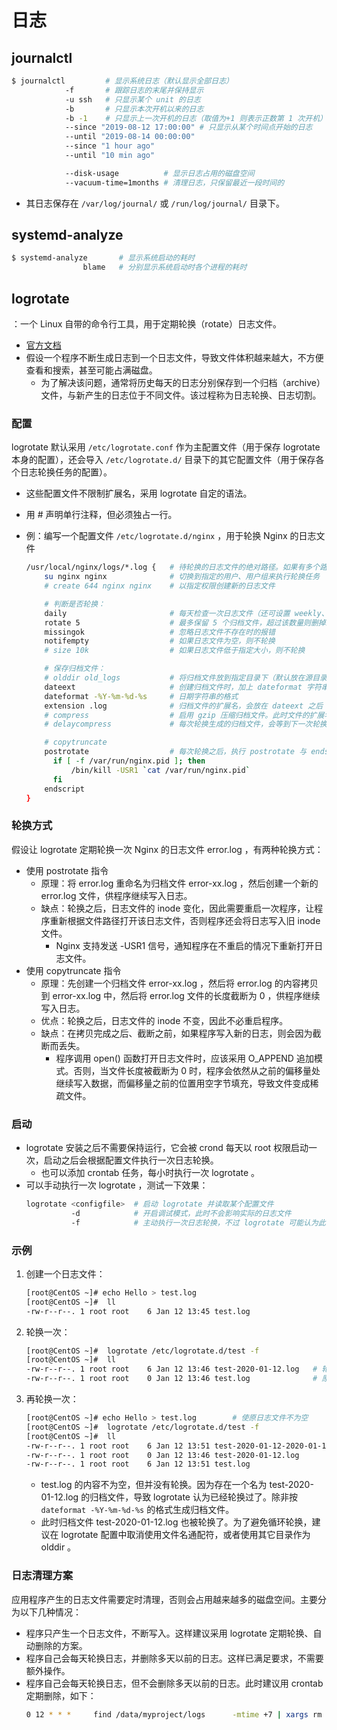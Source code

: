# 日志

## journalctl

```sh
$ journalctl         # 显示系统日志（默认显示全部日志）
            -f       # 跟踪日志的末尾并保持显示
            -u ssh   # 只显示某个 unit 的日志
            -b       # 只显示本次开机以来的日志
            -b -1    # 只显示上一次开机的日志（取值为+1 则表示正数第 1 次开机）
            --since "2019-08-12 17:00:00" # 只显示从某个时间点开始的日志
            --until "2019-08-14 00:00:00"
            --since "1 hour ago"
            --until "10 min ago"

            --disk-usage          # 显示日志占用的磁盘空间
            --vacuum-time=1months # 清理日志，只保留最近一段时间的
```
- 其日志保存在 `/var/log/journal/` 或 `/run/log/journal/` 目录下。

## systemd-analyze

```sh
$ systemd-analyze       # 显示系统启动的耗时
                blame   # 分别显示系统启动时各个进程的耗时
```

## logrotate

：一个 Linux 自带的命令行工具，用于定期轮换（rotate）日志文件。
- [官方文档](https://linux.die.net/man/8/logrotate)
- 假设一个程序不断生成日志到一个日志文件，导致文件体积越来越大，不方便查看和搜索，甚至可能占满磁盘。
  - 为了解决该问题，通常将历史每天的日志分别保存到一个归档（archive）文件，与新产生的日志位于不同文件。该过程称为日志轮换、日志切割。

### 配置

logrotate 默认采用 `/etc/logrotate.conf` 作为主配置文件（用于保存 logrotate 本身的配置），还会导入 `/etc/logrotate.d/` 目录下的其它配置文件（用于保存各个日志轮换任务的配置）。
- 这些配置文件不限制扩展名，采用 logrotate 自定的语法。
- 用 # 声明单行注释，但必须独占一行。

- 例：编写一个配置文件 `/etc/logrotate.d/nginx` ，用于轮换 Nginx 的日志文件
  ```sh
  /usr/local/nginx/logs/*.log {   # 待轮换的日志文件的绝对路径。如果有多个路径，则用空格分隔
      su nginx nginx              # 切换到指定的用户、用户组来执行轮换任务
      # create 644 nginx nginx    # 以指定权限创建新的日志文件

      # 判断是否轮换：
      daily                       # 每天检查一次日志文件（还可设置 weekly、monthly、yearly），如果需要轮换，则生成一个归档日志文件
      rotate 5                    # 最多保留 5 个归档文件，超过该数量则删掉最旧的归档文件
      missingok                   # 忽略日志文件不存在时的报错
      notifempty                  # 如果日志文件为空，则不轮换
      # size 10k                  # 如果日志文件低于指定大小，则不轮换

      # 保存归档文件：
      # olddir old_logs           # 将归档文件放到指定目录下（默认放在源目录下），可以使用相对路径或绝对路径
      dateext                     # 创建归档文件时，加上 dateformat 字符串作为文件名后缀。归档文件名示例： error-2019-12-23-1577083161.log
      dateformat -%Y-%m-%d-%s     # 日期字符串的格式
      extension .log              # 归档文件的扩展名，会放在 dateext 之后
      # compress                  # 启用 gzip 压缩归档文件。此时文件的扩展名为 .gz
      # delaycompress             # 每次轮换生成的归档文件，会等到下一次轮换时才压缩

      # copytruncate
      postrotate                  # 每次轮换之后，执行 postrotate 与 endscript 之间的命令
        if [ -f /var/run/nginx.pid ]; then
            /bin/kill -USR1 `cat /var/run/nginx.pid`
        fi
      endscript
  }
  ```

### 轮换方式

假设让 logrotate 定期轮换一次 Nginx 的日志文件 error.log ，有两种轮换方式：
- 使用 postrotate 指令
  - 原理：将 error.log 重命名为归档文件 error-xx.log ，然后创建一个新的 error.log 文件，供程序继续写入日志。
  - 缺点：轮换之后，日志文件的 inode 变化，因此需要重启一次程序，让程序重新根据文件路径打开该日志文件，否则程序还会将日志写入旧 inode 文件。
    - Nginx 支持发送 -USR1 信号，通知程序在不重启的情况下重新打开日志文件。
- 使用 copytruncate 指令
  - 原理：先创建一个归档文件 error-xx.log ，然后将 error.log 的内容拷贝到 error-xx.log 中，然后将 error.log 文件的长度截断为 0 ，供程序继续写入日志。
  - 优点：轮换之后，日志文件的 inode 不变，因此不必重启程序。
  - 缺点：在拷贝完成之后、截断之前，如果程序写入新的日志，则会因为截断而丢失。
    - 程序调用 open() 函数打开日志文件时，应该采用 O_APPEND 追加模式。否则，当文件长度被截断为 0 时，程序会依然从之前的偏移量处继续写入数据，而偏移量之前的位置用空字节填充，导致文件变成稀疏文件。

### 启动

- logrotate 安装之后不需要保持运行，它会被 crond 每天以 root 权限启动一次，启动之后会根据配置文件执行一次日志轮换。
  - 也可以添加 crontab 任务，每小时执行一次 logrotate 。
- 可以手动执行一次 logrotate ，测试一下效果：
  ```sh
  logrotate <configfile>  # 启动 logrotate 并读取某个配置文件
            -d            # 开启调试模式，此时不会影响实际的日志文件
            -f            # 主动执行一次日志轮换，不过 logrotate 可能认为此时不需要进行日志轮换
  ```

### 示例

1. 创建一个日志文件：
    ```sh
    [root@CentOS ~]# echo Hello > test.log
    [root@CentOS ~]#  ll
    -rw-r--r--. 1 root root    6 Jan 12 13:45 test.log
    ```
2. 轮换一次：
    ```sh
    [root@CentOS ~]#  logrotate /etc/logrotate.d/test -f
    [root@CentOS ~]#  ll
    -rw-r--r--. 1 root root    6 Jan 12 13:46 test-2020-01-12.log   # 轮换成功，这里归档文件的日期字符串格式为 dateformat -%Y-%m-%d
    -rw-r--r--. 1 root root    0 Jan 12 13:46 test.log              # 原日志文件的内容变为空
    ```
3. 再轮换一次：
    ```sh
    [root@CentOS ~]# echo Hello > test.log        # 使原日志文件不为空
    [root@CentOS ~]#  logrotate /etc/logrotate.d/test -f
    [root@CentOS ~]#  ll
    -rw-r--r--. 1 root root    6 Jan 12 13:51 test-2020-01-12-2020-01-12.log
    -rw-r--r--. 1 root root    0 Jan 12 13:46 test-2020-01-12.log
    -rw-r--r--. 1 root root    6 Jan 12 13:51 test.log
    ```
    - test.log 的内容不为空，但并没有轮换。因为存在一个名为 test-2020-01-12.log 的归档文件，导致 logrotate 认为已经轮换过了。除非按 `dateformat -%Y-%m-%d-%s` 的格式生成归档文件。
    - 此时归档文件 test-2020-01-12.log 也被轮换了。为了避免循环轮换，建议在 logrotate 配置中取消使用文件名通配符，或者使用其它目录作为 olddir 。

### 日志清理方案

应用程序产生的日志文件需要定时清理，否则会占用越来越多的磁盘空间。主要分为以下几种情况：
- 程序只产生一个日志文件，不断写入。这样建议采用 logrotate 定期轮换、自动删除的方案。
- 程序自己会每天轮换日志，并删除多天以前的日志。这样已满足要求，不需要额外操作。
- 程序自己会每天轮换日志，但不会删除多天以前的日志。此时建议用 crontab 定期删除，如下：
  ```sh
  0 12 * * *     find /data/myproject/logs      -mtime +7 | xargs rm -f   # 删除超过 7 天未修改的日志文件
  ```
